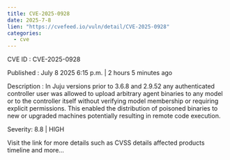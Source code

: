 ```yaml
--- 
title: CVE-2025-0928
date: 2025-7-8
lien: "https://cvefeed.io/vuln/detail/CVE-2025-0928"
categories:
  - cve
---
```


CVE ID : CVE-2025-0928

Published :  July 8
2025
6:15 p.m. | 2 hours
5 minutes ago

Description : In Juju versions prior to 3.6.8 and 2.9.52
any authenticated controller user was allowed to upload arbitrary agent binaries to any model or to the controller itself
without verifying model membership or requiring explicit permissions. This enabled the distribution of poisoned binaries to new or upgraded machines
potentially resulting in remote code execution.

Severity: 8.8 | HIGH

Visit the link for more details
such as CVSS details
affected products
timeline
and more...
